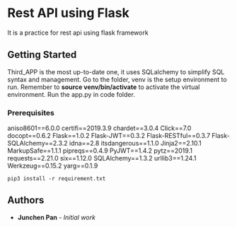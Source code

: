 
# Rest API using Flask

It is a practice for rest api using flask framework

## Getting Started

Third_APP is the most up-to-date one, it uses SQLalchemy to simplify SQL syntax and management. Go to the folder, venv is the setup environment to run. Remember to **source venv/bin/activate** to activate the virtual environment. Run the app.py in code folder.

### Prerequisites
aniso8601==6.0.0
certifi==2019.3.9
chardet==3.0.4
Click==7.0
docopt==0.6.2
Flask==1.0.2
Flask-JWT==0.3.2
Flask-RESTful==0.3.7
Flask-SQLAlchemy==2.3.2
idna==2.8
itsdangerous==1.1.0
Jinja2==2.10.1
MarkupSafe==1.1.1
pipreqs==0.4.9
PyJWT==1.4.2
pytz==2019.1
requests==2.21.0
six==1.12.0
SQLAlchemy==1.3.2
urllib3==1.24.1
Werkzeug==0.15.2
yarg==0.1.9

```
pip3 install -r requirement.txt
```



## Authors

* **Junchen Pan** - *Initial work* 


